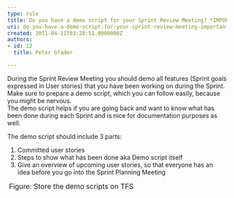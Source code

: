 ```yaml
---
type: rule
title: Do you have a demo script for your Sprint Review Meeting? *IMPORTANT*
uri: do-you-have-a-demo-script-for-your-sprint-review-meeting-important
created: 2011-04-11T03:28:51.0000000Z
authors:
- id: 12
  title: Peter Gfader

---
```




<span class='intro'> During the Sprint Review Meeting you should demo all features (Sprint goals expressed in User stories) that you have been working on during the Sprint. Make sure to prepare a demo script, which you can follow easily, because you might be nervous. <br>
The demo script helps if you are going back and want to know what has been done during each Sprint and is nice for documentation purposes as well. 
 </span>

The demo script should include 3 parts&#58;<br>
<ol>
    <li>Committed user stories&#160;</li>
    <li>Steps to show what has been done aka Demo script itself </li>
    <li>Give an overview of upcoming user stories, so that everyone has an idea before you go into the Sprint Planning Meeting </li>
</ol>
<img alt="" class="ms-rteCustom-ImageArea" src="/PublishingImages/StoreDemoScriptInTFS.jpg" /> <font class="ms-rteCustom-FigureNormal" size="+0">Figure&#58; Store the demo scripts on TFS</font> 



